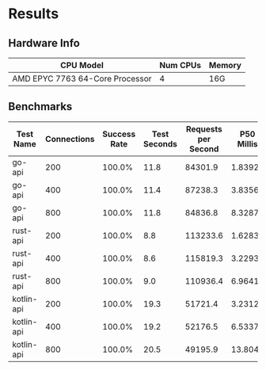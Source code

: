 # Results
## Hardware Info
| CPU Model | Num CPUs | Memory |
| --------- | -------- | ------ |
| AMD EPYC 7763 64-Core Processor | 4 | 16G |

## Benchmarks
| Test Name | Connections | Success Rate | Test Seconds | Requests per Second | P50 Millis | P99 Millis | P99.9 Millis | API Memory MB | API CPU Time | API Threads |
| --------- | ----------- | ------------ | ------------ | ------------------- | ---------- | ---------- | ------------ | ------------- | ------------ | ----------- |
| go-api | 200 | 100.0% | 11.8 | 84301.9 | 1.8392 | 7.5356 | 10.4121 | 17.5 | 00:00:27 | 12 |
| go-api | 400 | 100.0% | 11.4 | 87238.3 | 3.8356 | 14.1227 | 19.9505 | 23.3 | 00:00:27 | 11 |
| go-api | 800 | 100.0% | 11.8 | 84836.8 | 8.3287 | 27.4527 | 43.8792 | 37.1 | 00:00:27 | 11 |
| rust-api | 200 | 100.0% | 8.8 | 113233.6 | 1.6283 | 4.5944 | 6.2620 | 9.2 | 00:00:17 | 5 |
| rust-api | 400 | 100.0% | 8.6 | 115819.3 | 3.2293 | 7.5674 | 10.1251 | 14.2 | 00:00:17 | 5 |
| rust-api | 800 | 100.0% | 9.0 | 110936.4 | 6.9641 | 13.4368 | 20.4615 | 23.2 | 00:00:17 | 5 |
| kotlin-api | 200 | 100.0% | 19.3 | 51721.4 | 3.2312 | 14.3536 | 32.9099 | 349.0 | 00:00:58 | 144 |
| kotlin-api | 400 | 100.0% | 19.2 | 52176.5 | 6.5337 | 26.1929 | 66.1801 | 411.3 | 00:00:58 | 155 |
| kotlin-api | 800 | 100.0% | 20.5 | 49195.9 | 13.8049 | 52.8676 | 142.4150 | 494.9 | 00:01:01 | 155 |
